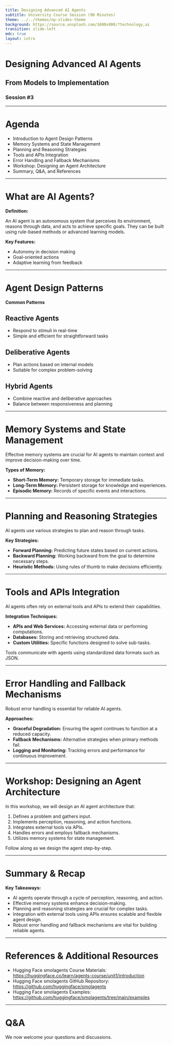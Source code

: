 ```yaml
---
title: Designing Advanced AI Agents
subtitle: University Course Session (90 Minutes)
theme: ../../themes/np-slides-theme
background: https://source.unsplash.com/1600x900/?technology,ai
transition: slide-left
mdc: true
layout: intro
---
```

# Designing Advanced AI Agents

## From Models to Implementation 

###  Session #3


---

# Agenda

- Introduction to Agent Design Patterns
- Memory Systems and State Management
- Planning and Reasoning Strategies
- Tools and APIs Integration
- Error Handling and Fallback Mechanisms
- Workshop: Designing an Agent Architecture
- Summary, Q&A, and References

---

# What are AI Agents?

**Definition:**

An AI agent is an autonomous system that perceives its environment, reasons through data, and acts to achieve specific goals. They can be built using rule-based methods or advanced learning models.

**Key Features:**
- Autonomy in decision making
- Goal-oriented actions
- Adaptive learning from feedback

---

# Agent Design Patterns

**Common Patterns**

<div grid="~ cols-3 gap-4">
<div>

## Reactive Agents  

- Respond to stimuli in real-time  
- Simple and efficient for straightforward tasks
</div>
<div>

## Deliberative Agents  

- Plan actions based on internal models  
- Suitable for complex problem-solving
</div>
<div>

## Hybrid Agents  

- Combine reactive and deliberative approaches  
- Balance between responsiveness and planning
</div>
</div>

---

# Memory Systems and State Management

Effective memory systems are crucial for AI agents to maintain context and improve decision-making over time.

**Types of Memory:**
- **Short-Term Memory:** Temporary storage for immediate tasks.
- **Long-Term Memory:** Persistent storage for knowledge and experiences.
- **Episodic Memory:** Records of specific events and interactions.

---

# Planning and Reasoning Strategies

AI agents use various strategies to plan and reason through tasks.

**Key Strategies:**
- **Forward Planning:** Predicting future states based on current actions.
- **Backward Planning:** Working backward from the goal to determine necessary steps.
- **Heuristic Methods:** Using rules of thumb to make decisions efficiently.

---

# Tools and APIs Integration

AI agents often rely on external tools and APIs to extend their capabilities.

**Integration Techniques:**
- **APIs and Web Services:** Accessing external data or performing computations.
- **Databases:** Storing and retrieving structured data.
- **Custom Utilities:** Specific functions designed to solve sub-tasks.

Tools communicate with agents using standardized data formats such as JSON.

---

# Error Handling and Fallback Mechanisms

Robust error handling is essential for reliable AI agents.

**Approaches:**
- **Graceful Degradation:** Ensuring the agent continues to function at a reduced capacity.
- **Fallback Mechanisms:** Alternative strategies when primary methods fail.
- **Logging and Monitoring:** Tracking errors and performance for continuous improvement.

---

# Workshop: Designing an Agent Architecture

In this workshop, we will design an AI agent architecture that:

1. Defines a problem and gathers input.
2. Implements perception, reasoning, and action functions.
3. Integrates external tools via APIs.
4. Handles errors and employs fallback mechanisms.
5. Utilizes memory systems for state management.

Follow along as we design the agent step-by-step.

---

# Summary & Recap

**Key Takeaways:**

- AI agents operate through a cycle of perception, reasoning, and action.
- Effective memory systems enhance decision-making.
- Planning and reasoning strategies are crucial for complex tasks.
- Integration with external tools using APIs ensures scalable and flexible agent design.
- Robust error handling and fallback mechanisms are vital for building reliable agents.

---

# References & Additional Resources

- Hugging Face smolagents Course Materials: https://huggingface.co/learn/agents-course/unit1/introduction
- Hugging Face smolagents GitHub Repository: https://github.com/huggingface/smolagents
- Hugging Face smolagents Examples: https://github.com/huggingface/smolagents/tree/main/examples

---

# Q&A

We now welcome your questions and discussions.  